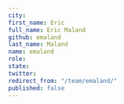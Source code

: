 ```yaml
---
city: 
first_name: Eric
full_name: Eric Maland
github: emaland
last_name: Maland
name: emaland
role: 
state: 
twitter: 
redirect_from: "/team/emaland/"
published: false
---
```


